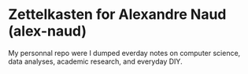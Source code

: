 # Zettelkasten for Alexandre Naud (alex-naud)

My personnal repo were I dumped everday notes on computer science,
data analyses, academic research, and everyday DIY.
